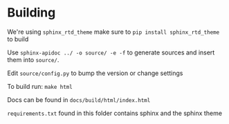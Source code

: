 Building
========
We're using `sphinx_rtd_theme` make sure to `pip install sphinx_rtd_theme` to build

Use `sphinx-apidoc ../ -o source/ -e -f` to generate sources and insert them into `source/`. 

Edit `source/config.py` to bump the version or change settings

To build run: `make html`

Docs can be found in `docs/build/html/index.html`

`requirements.txt` found in this folder contains sphinx and the sphinx theme 
